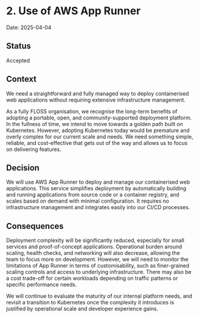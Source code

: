 # 2. Use of AWS App Runner

Date: 2025-04-04

## Status

Accepted

## Context

We need a straightforward and fully managed way to deploy containerised web applications without requiring extensive infrastructure management.

As a fully FLOSS organisation, we recognise the long-term benefits of adopting a portable, open, and community-supported deployment platform. In the fullness of time, we intend to move towards a golden path built on Kubernetes. However, adopting Kubernetes today would be premature and overly complex for our current scale and needs. We need something simple, reliable, and cost-effective that gets out of the way and allows us to focus on delivering features.

## Decision

We will use AWS App Runner to deploy and manage our containerised web applications. This service simplifies deployment by automatically building and running applications from source code or a container registry, and scales based on demand with minimal configuration. It requires no infrastructure management and integrates easily into our CI/CD processes.

## Consequences

Deployment complexity will be significantly reduced, especially for small services and proof-of-concept applications. Operational burden around scaling, health checks, and networking will also decrease, allowing the team to focus more on development. However, we will need to monitor the limitations of App Runner in terms of customisability, such as finer-grained scaling controls and access to underlying infrastructure. There may also be a cost trade-off for certain workloads depending on traffic patterns or specific performance needs.

We will continue to evaluate the maturity of our internal platform needs, and revisit a transition to Kubernetes once the complexity it introduces is justified by operational scale and developer experience gains.
